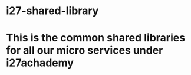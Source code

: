 # i27-shared-library
# This is the common shared libraries for all our micro services under i27achademy